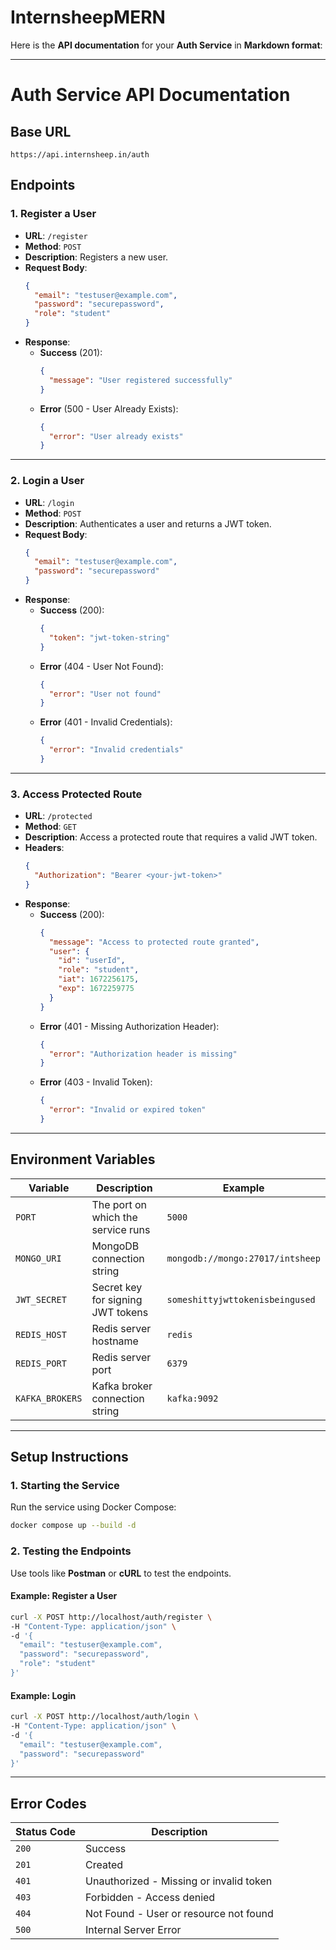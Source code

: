 # InternsheepMERN


Here is the **API documentation** for your **Auth Service** in **Markdown format**:

---

# Auth Service API Documentation

## Base URL
```
https://api.internsheep.in/auth
```

## Endpoints

### **1. Register a User**

- **URL**: `/register`
- **Method**: `POST`
- **Description**: Registers a new user.
- **Request Body**:
  ```json
  {
    "email": "testuser@example.com",
    "password": "securepassword",
    "role": "student"
  }
  ```
- **Response**:
  - **Success** (201):
    ```json
    {
      "message": "User registered successfully"
    }
    ```
  - **Error** (500 - User Already Exists):
    ```json
    {
      "error": "User already exists"
    }
    ```

---

### **2. Login a User**

- **URL**: `/login`
- **Method**: `POST`
- **Description**: Authenticates a user and returns a JWT token.
- **Request Body**:
  ```json
  {
    "email": "testuser@example.com",
    "password": "securepassword"
  }
  ```
- **Response**:
  - **Success** (200):
    ```json
    {
      "token": "jwt-token-string"
    }
    ```
  - **Error** (404 - User Not Found):
    ```json
    {
      "error": "User not found"
    }
    ```
  - **Error** (401 - Invalid Credentials):
    ```json
    {
      "error": "Invalid credentials"
    }
    ```

---

### **3. Access Protected Route**

- **URL**: `/protected`
- **Method**: `GET`
- **Description**: Access a protected route that requires a valid JWT token.
- **Headers**:
  ```json
  {
    "Authorization": "Bearer <your-jwt-token>"
  }
  ```
- **Response**:
  - **Success** (200):
    ```json
    {
      "message": "Access to protected route granted",
      "user": {
        "id": "userId",
        "role": "student",
        "iat": 1672256175,
        "exp": 1672259775
      }
    }
    ```
  - **Error** (401 - Missing Authorization Header):
    ```json
    {
      "error": "Authorization header is missing"
    }
    ```
  - **Error** (403 - Invalid Token):
    ```json
    {
      "error": "Invalid or expired token"
    }
    ```

---

## Environment Variables

| Variable       | Description                            | Example                                |
|-----------------|----------------------------------------|----------------------------------------|
| `PORT`         | The port on which the service runs     | `5000`                                 |
| `MONGO_URI`    | MongoDB connection string              | `mongodb://mongo:27017/intsheep`       |
| `JWT_SECRET`   | Secret key for signing JWT tokens      | `someshittyjwttokenisbeingused`        |
| `REDIS_HOST`   | Redis server hostname                  | `redis`                                |
| `REDIS_PORT`   | Redis server port                      | `6379`                                 |
| `KAFKA_BROKERS`| Kafka broker connection string         | `kafka:9092`                           |

---

## Setup Instructions

### **1. Starting the Service**
Run the service using Docker Compose:
```bash
docker compose up --build -d
```

### **2. Testing the Endpoints**

Use tools like **Postman** or **cURL** to test the endpoints.

#### Example: Register a User
```bash
curl -X POST http://localhost/auth/register \
-H "Content-Type: application/json" \
-d '{
  "email": "testuser@example.com",
  "password": "securepassword",
  "role": "student"
}'
```

#### Example: Login
```bash
curl -X POST http://localhost/auth/login \
-H "Content-Type: application/json" \
-d '{
  "email": "testuser@example.com",
  "password": "securepassword"
}'
```

---

## Error Codes

| Status Code | Description                        |
|-------------|------------------------------------|
| `200`       | Success                            |
| `201`       | Created                            |
| `401`       | Unauthorized - Missing or invalid token |
| `403`       | Forbidden - Access denied          |
| `404`       | Not Found - User or resource not found |
| `500`       | Internal Server Error              |

